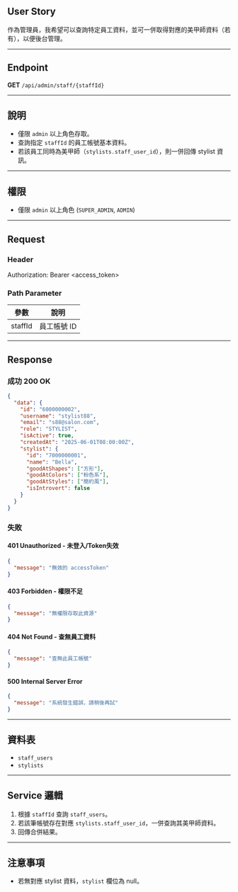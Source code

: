 ## User Story

作為管理員，我希望可以查詢特定員工資料，並可一併取得對應的美甲師資料（若有），以便後台管理。

---

## Endpoint

**GET** `/api/admin/staff/{staffId}`

---

## 說明

- 僅限 `admin` 以上角色存取。
- 查詢指定 `staffId` 的員工帳號基本資料。
- 若該員工同時為美甲師（`stylists.staff_user_id`），則一併回傳 stylist 資訊。

---

## 權限

- 僅限 `admin` 以上角色 (`SUPER_ADMIN`, `ADMIN`)

---

## Request

### Header

Authorization: Bearer <access_token>

### Path Parameter

| 參數    | 說明        |
| ------- | ----------- |
| staffId | 員工帳號 ID |

---

## Response

### 成功 200 OK

```json
{
  "data": {
    "id": "6000000002",
    "username": "stylist88",
    "email": "s88@salon.com",
    "role": "STYLIST",
    "isActive": true,
    "createdAt": "2025-06-01T08:00:00Z",
    "stylist": {
      "id": "7000000001",
      "name": "Bella",
      "goodAtShapes": ["方形"],
      "goodAtColors": ["粉色系"],
      "goodAtStyles": ["簡約風"],
      "isIntrovert": false
    }
  }
}
```

### 失敗

#### 401 Unauthorized - 未登入/Token失效

```json
{
  "message": "無效的 accessToken"
}
```

#### 403 Forbidden - 權限不足

```json
{
  "message": "無權限存取此資源"
}
```

#### 404 Not Found - 查無員工資料

```json
{
  "message": "查無此員工帳號"
}
```

#### 500 Internal Server Error

```json
{
  "message": "系統發生錯誤，請稍後再試"
}
```

---

## 資料表

- `staff_users`
- `stylists`

---

## Service 邏輯

1. 根據 `staffId` 查詢 `staff_users`。
2. 若該筆帳號存在對應 `stylists.staff_user_id`，一併查詢其美甲師資料。
3. 回傳合併結果。

---

## 注意事項

- 若無對應 stylist 資料，`stylist` 欄位為 null。

